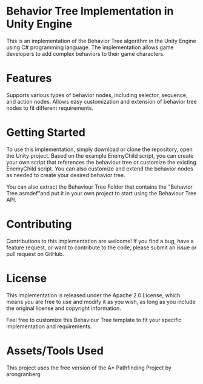 # Behavior Tree Implementation in Unity Engine
This is an implementation of the Behavior Tree algorithm in the Unity Engine using C# programming language. The implementation allows game developers to add complex behaviors to their game characters.

# Features
Supports various types of behavior nodes, including selector, sequence, and action nodes.
Allows easy customization and extension of behavior tree nodes to fit different requirements.

# Getting Started
To use this implementation, simply download or clone the repository, open the Unity project. Based on the example EnemyChild script, you can create your own script that references the behaviour tree or customize the existing EnemyChild script. You can also customize and extend the behavior nodes as needed to create your desired behavior tree.

You can also extract the Behaviour Tree Folder that contains the "Behavior Tree.asmdef"and put it in your own project to start using the Behaviour Tree API.

# Contributing
Contributions to this implementation are welcome! If you find a bug, have a feature request, or want to contribute to the code, please submit an issue or pull request on GitHub.

# License
This implementation is released under the Apache 2.0 License, which means you are free to use and modify it as you wish, as long as you include the original license and copyright information.

Feel free to customize this Behaviour Tree template to fit your specific implementation and requirements.

# Assets/Tools Used
This project uses the free version of the A* Pathfinding Project by arongranberg
